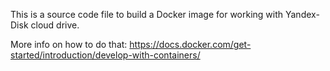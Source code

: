 This is a source code file to build a Docker image for working with Yandex-Disk cloud drive.

More info on how to do that:
https://docs.docker.com/get-started/introduction/develop-with-containers/
